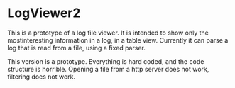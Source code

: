 # LogViewer2

This is a prototype of a log file viewer.
It is intended to show only the mostinteresting information in a log, in a table view.
Currently it can parse a log that is read from a file, using a fixed parser.

This version is a prototype. Everything is hard coded, and the code structure is horrible.
Opening a file from a http server does not work, filtering does not work.
